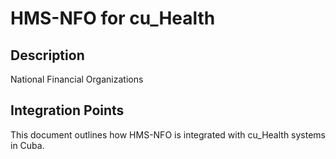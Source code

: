 # HMS-NFO for cu_Health

## Description

National Financial Organizations

## Integration Points

This document outlines how HMS-NFO is integrated with cu_Health systems in Cuba.
